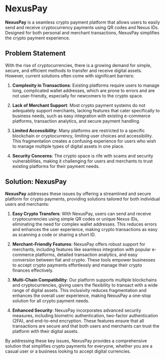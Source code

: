 # NexusPay

**NexusPay** is a seamless crypto payment platform that allows users to easily send and receive cryptocurrency payments using QR codes and Nexus IDs. Designed for both personal and merchant transactions, NexusPay simplifies the crypto payment experience.

## Problem Statement

With the rise of cryptocurrencies, there is a growing demand for simple, secure, and efficient methods to transfer and receive digital assets. However, current solutions often come with significant barriers:

1. **Complexity in Transactions**: Existing platforms require users to manage long, complicated wallet addresses, which are prone to errors and are not user-friendly, especially for newcomers to the crypto space.

2. **Lack of Merchant Support**: Most crypto payment systems do not adequately support merchants, lacking features that cater specifically to business needs, such as easy integration with existing e-commerce platforms, transaction analytics, and secure payment handling.

3. **Limited Accessibility**: Many platforms are restricted to a specific blockchain or cryptocurrency, limiting user choices and accessibility. This fragmentation creates a confusing experience for users who wish to manage multiple types of digital assets in one place.

4. **Security Concerns**: The crypto space is rife with scams and security vulnerabilities, making it challenging for users and merchants to trust existing platforms for their payment needs.

## Solution: NexusPay

**NexusPay** addresses these issues by offering a streamlined and secure platform for crypto payments, providing solutions tailored for both individual users and merchants:

1. **Easy Crypto Transfers**: With NexusPay, users can send and receive cryptocurrencies using simple QR codes or unique Nexus IDs, eliminating the need for complex wallet addresses. This reduces errors and enhances the user experience, making crypto transactions as easy as scanning a code or sharing a short ID.

2. **Merchant-Friendly Features**: NexusPay offers robust support for merchants, including features like seamless integration with popular e-commerce platforms, detailed transaction analytics, and easy conversion between fiat and crypto. These tools empower businesses to accept crypto payments effortlessly and manage their crypto finances effectively.

3. **Multi-Chain Compatibility**: Our platform supports multiple blockchains and cryptocurrencies, giving users the flexibility to transact with a wide range of digital assets. This inclusivity reduces fragmentation and enhances the overall user experience, making NexusPay a one-stop solution for all crypto payment needs.

4. **Enhanced Security**: NexusPay incorporates advanced security measures, including biometric authentication, two-factor authentication (2FA), and end-to-end encryption. These features ensure that all transactions are secure and that both users and merchants can trust the platform with their digital assets.

By addressing these key issues, NexusPay provides a comprehensive solution that simplifies crypto payments for everyone, whether you are a casual user or a business looking to accept digital currencies.
